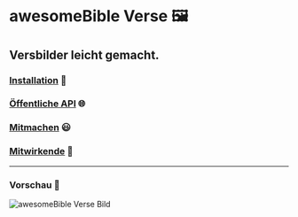 # awesomeBible Verse 🖼️
## Versbilder leicht gemacht.

### [Installation](docs/Installation.md) :wrench:
### [Öffentliche API](docs/Öffentliche_API.md) :globe_with_meridians:
### [Mitmachen](docs/Mitmachen.md) :smiley:
### [Mitwirkende](docs/Mitwirkende.md) :sparkling_heart:

* * *

### Vorschau :star2:
![awesomeBible Verse Bild](https://verse.awesomebible.de)
